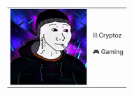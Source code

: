 | | | 
| --- | --- | 
| [![](imgs/morektzs.png "morektz")](https://morektz.softr.app/) |  ⛓️ Cryptoz <p> 🎮 Gaming  | 


